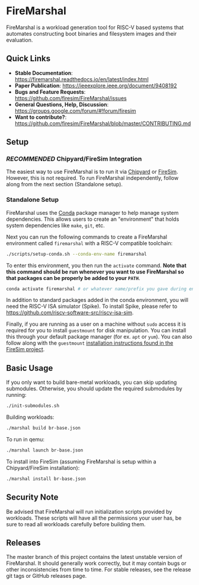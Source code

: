 # FireMarshal

FireMarshal is a workload generation tool for RISC-V based systems that automates constructing boot binaries and filesystem images and their evaluation.

## Quick Links

* **Stable Documentation**: https://firemarshal.readthedocs.io/en/latest/index.html
* **Paper Publication**: https://ieeexplore.ieee.org/document/9408192
* **Bugs and Feature Requests**: https://github.com/firesim/FireMarshal/issues
* **General Questions, Help, Discussion**: https://groups.google.com/forum/#!forum/firesim
* **Want to contribute?**: https://github.com/firesim/FireMarshal/blob/master/CONTRIBUTING.md

## Setup

### *RECOMMENDED* Chipyard/FireSim Integration

The easiest way to use FireMarshal is to run it via [Chipyard](https://chipyard.readthedocs.io/en/latest/) or [FireSim](https://docs.fires.im/en/latest/).
However, this is not required.
To run FireMarshal independently, follow along from the next section (Standalone setup).

### Standalone Setup

FireMarshal uses the [Conda](https://docs.conda.io/en/latest/) package manager to help manage system dependencies.
This allows users to create an "environment" that holds system dependencies like ``make``, ``git``, etc.

Next you can run the following commands to create a FireMarshal environment called ``firemarshal`` with a RISC-V compatible toolchain:

```bash
./scripts/setup-conda.sh --conda-env-name firemarshal
```

To enter this environment, you then run the ``activate`` command.
**Note that this command should be run whenever you want to use FireMarshal so that packages can be properly be added to your ``PATH``**.

```bash
conda activate firemarshal # or whatever name/prefix you gave during environment creation
```

In addition to standard packages added in the conda environment, you will need the RISC-V ISA simulator (Spike).
To install Spike, please refer to https://github.com/riscv-software-src/riscv-isa-sim.

Finally, if you are running as a user on a machine without ``sudo`` access it is required for you to install ``guestmount`` for disk manipulation.
You can install this through your default package manager (for ex. ``apt`` or ``yum``).
You can also follow along with the ``guestmount`` [installation instructions found in the FireSim project](https://docs.fires.im/en/stable/Getting-Started-Guides/On-Premises-FPGA-Getting-Started/Initial-Setup/RHS-Research-Nitefury-II.html?highlight=guestmount#install-guestmount).

## Basic Usage

If you only want to build bare-metal workloads, you can skip updating submodules.
Otherwise, you should update the required submodules by running:

```bash
./init-submodules.sh
```

Building workloads:

```bash
./marshal build br-base.json
```

To run in qemu:

```bash
./marshal launch br-base.json
```

To install into FireSim (assuming FireMarshal is setup within a Chipyard/FireSim installation):

```bash
./marshal install br-base.json
```

## Security Note

Be advised that FireMarshal will run initialization scripts provided by workloads.
These scripts will have all the permissions your user has, be sure to read all workloads carefully before building them.

## Releases

The master branch of this project contains the latest unstable version of FireMarshal.
It should generally work correctly, but it may contain bugs or other inconsistencies from time to time.
For stable releases, see the release git tags or GitHub releases page.
